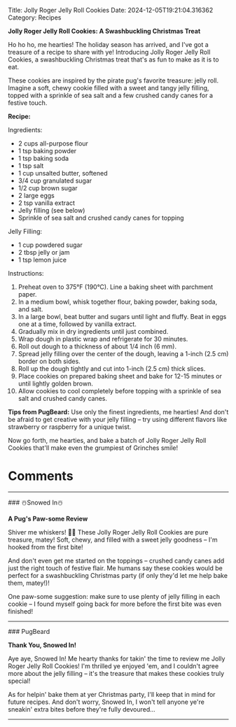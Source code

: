 Title: Jolly Roger Jelly Roll Cookies
Date: 2024-12-05T19:21:04.316362
Category: Recipes


**Jolly Roger Jelly Roll Cookies: A Swashbuckling Christmas Treat**

Ho ho ho, me hearties! The holiday season has arrived, and I've got a treasure of a recipe to share with ye! Introducing Jolly Roger Jelly Roll Cookies, a swashbuckling Christmas treat that's as fun to make as it is to eat.

These cookies are inspired by the pirate pug's favorite treasure: jelly roll. Imagine a soft, chewy cookie filled with a sweet and tangy jelly filling, topped with a sprinkle of sea salt and a few crushed candy canes for a festive touch.

**Recipe:**

Ingredients:

* 2 cups all-purpose flour
* 1 tsp baking powder
* 1 tsp baking soda
* 1 tsp salt
* 1 cup unsalted butter, softened
* 3/4 cup granulated sugar
* 1/2 cup brown sugar
* 2 large eggs
* 2 tsp vanilla extract
* Jelly filling (see below)
* Sprinkle of sea salt and crushed candy canes for topping

Jelly Filling:

* 1 cup powdered sugar
* 2 tbsp jelly or jam
* 1 tsp lemon juice

Instructions:

1. Preheat oven to 375°F (190°C). Line a baking sheet with parchment paper.
2. In a medium bowl, whisk together flour, baking powder, baking soda, and salt.
3. In a large bowl, beat butter and sugars until light and fluffy. Beat in eggs one at a time, followed by vanilla extract.
4. Gradually mix in dry ingredients until just combined.
5. Wrap dough in plastic wrap and refrigerate for 30 minutes.
6. Roll out dough to a thickness of about 1/4 inch (6 mm).
7. Spread jelly filling over the center of the dough, leaving a 1-inch (2.5 cm) border on both sides.
8. Roll up the dough tightly and cut into 1-inch (2.5 cm) thick slices.
9. Place cookies on prepared baking sheet and bake for 12-15 minutes or until lightly golden brown.
10. Allow cookies to cool completely before topping with a sprinkle of sea salt and crushed candy canes.

**Tips from PugBeard:** Use only the finest ingredients, me hearties! And don't be afraid to get creative with your jelly filling – try using different flavors like strawberry or raspberry for a unique twist.

Now go forth, me hearties, and bake a batch of Jolly Roger Jelly Roll Cookies that'll make even the grumpiest of Grinches smile!

# Comments



<hr>### ☃️Snowed In☃️

**A Pug's Paw-some Review**

Shiver me whiskers! 🐾🎄 These Jolly Roger Jelly Roll Cookies are pure treasure, matey! Soft, chewy, and filled with a sweet jelly goodness – I'm hooked from the first bite!

And don't even get me started on the toppings – crushed candy canes add just the right touch of festive flair. Me humans say these cookies would be perfect for a swashbuckling Christmas party (if only they'd let me help bake them, matey!)!

One paw-some suggestion: make sure to use plenty of jelly filling in each cookie – I found myself going back for more before the first bite was even finished!


<hr>### PugBeard

**Thank You, Snowed In!**

Aye aye, Snowed In! Me hearty thanks for takin' the time to review me Jolly Roger Jelly Roll Cookies! I'm thrilled ye enjoyed 'em, and I couldn't agree more about the jelly filling – it's the treasure that makes these cookies truly special!

As for helpin' bake them at yer Christmas party, I'll keep that in mind for future recipes. And don't worry, Snowed In, I won't tell anyone ye're sneakin' extra bites before they're fully devoured...
<hr>